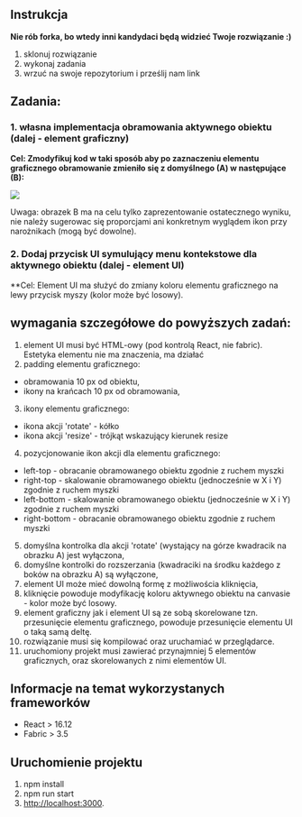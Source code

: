 
## Instrukcja

**Nie rób forka, bo wtedy inni kandydaci będą widzieć Twoje rozwiązanie :)**

1. sklonuj rozwiązanie 
2. wykonaj zadania
3. wrzuć na swoje repozytorium i prześlij nam link

## Zadania:

### 1. własna implementacja obramowania aktywnego obiektu (dalej - element graficzny)
**Cel: Zmodyfikuj kod w taki sposób aby po zaznaczeniu elementu graficznego obramowanie zmieniło się z domyślnego (A) w następujące (B):**

![](http://nullgravity.eu/github/test_custom_border.png)

Uwaga: obrazek B ma na celu tylko zaprezentowanie ostatecznego wyniku, nie należy sugerowac się proporcjami ani konkretnym wyglądem ikon przy narożnikach (mogą być dowolne).

### 2. Dodaj przycisk UI symulujący menu kontekstowe dla aktywnego obiektu (dalej - element UI)
**Cel: Element UI ma służyć do zmiany koloru elementu graficznego na lewy przycisk myszy (kolor może być losowy).

## wymagania szczegółowe do powyższych zadań:

1. element UI musi być HTML-owy (pod kontrolą React, nie fabric). Estetyka elementu nie ma znaczenia, ma działać
2. padding elementu graficznego:
- obramowania 10 px od obiektu,
- ikony na krańcach 10 px od obramowania,
3. ikony elementu graficznego:
- ikona akcji 'rotate' - kółko
- ikona akcji 'resize' - trójkąt wskazujący kierunek resize
4. pozycjonowanie ikon akcji dla elementu graficznego:
- left-top - obracanie obramowanego obiektu zgodnie z ruchem myszki
- right-top - skalowanie obramowanego obiektu (jednocześnie w X i Y) zgodnie z ruchem myszki
- left-bottom - skalowanie obramowanego obiektu (jednocześnie w X i Y) zgodnie z ruchem myszki
- right-bottom - obracanie obramowanego obiektu zgodnie z ruchem myszki
5. domyślna kontrolka dla akcji 'rotate' (wystający na górze kwadracik na obrazku A) jest wyłączona,
6. domyślne kontrolki do rozszerzania (kwadraciki na środku każdego z boków na obrazku A) są wyłączone,
7. element UI może mieć dowolną formę z możliwościa kliknięcia,
8. kliknięcie powoduje modyfikację koloru aktywnego obiektu na canvasie - kolor może być losowy.
9. element graficzny jak i element UI są ze sobą skorelowane tzn. przesunięcie elementu graficznego, powoduje przesunięcie elementu UI o taką samą deltę. 
10. rozwiązanie musi się kompilować oraz uruchamiać w przeglądarce.
11. uruchomiony projekt musi zawierać przynajmniej 5 elementów graficznych, oraz skorelowanych z nimi elementów UI.


## Informacje na temat wykorzystanych frameworków

- React > 16.12
- Fabric > 3.5

## Uruchomienie projektu

1. npm install
2. npm run start
3. [http://localhost:3000](http://localhost:3000).
